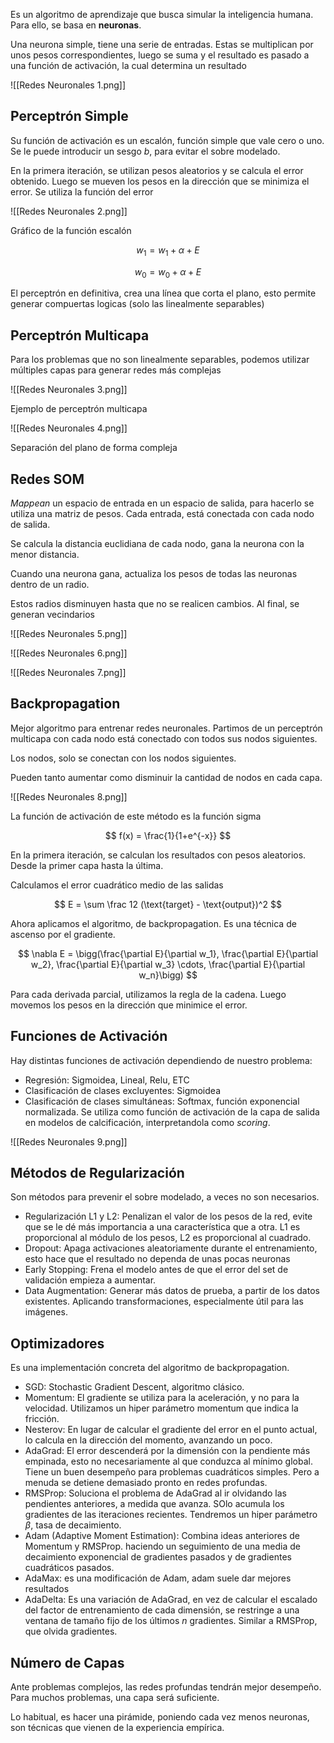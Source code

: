 Es un algoritmo de aprendizaje que busca simular la inteligencia humana. Para ello, se basa en **neuronas**.

Una neurona simple, tiene una serie de entradas. Estas se multiplican por unos pesos correspondientes, luego se suma y el resultado es pasado a una función de activación, la cual determina un resultado

![[Redes Neuronales 1.png]]

## Perceptrón Simple

Su función de activación es un escalón, función simple que vale cero o uno. Se le puede introducir un sesgo $b$, para evitar el sobre modelado.

En la primera iteración, se utilizan pesos aleatorios y se calcula el error obtenido. Luego se mueven los pesos en la dirección que se minimiza el error. Se utiliza la función del error

![[Redes Neuronales 2.png]]

Gráfico de la función escalón

$$
w_1 = w_1 + \alpha + E
$$

$$
w_0 = w_0 + \alpha + E
$$

El perceptrón en definitiva, crea una línea que corta el plano, esto permite generar compuertas logicas (solo las linealmente separables)

## Perceptrón Multicapa

Para los problemas que no son linealmente separables, podemos utilizar múltiples capas para generar redes más complejas

![[Redes Neuronales 3.png]]

Ejemplo de perceptrón multicapa

![[Redes Neuronales 4.png]]

Separación del plano de forma compleja

## Redes SOM

*Mappean* un espacio de entrada en un espacio de salida, para hacerlo se utiliza una matriz de pesos. Cada entrada, está conectada con cada nodo de salida.

Se calcula la distancia euclidiana de cada nodo, gana la neurona con la menor distancia.

Cuando una neurona gana, actualiza los pesos de todas las neuronas dentro de un radio.

Estos radios disminuyen hasta que no se realicen cambios. Al final, se generan vecindarios

![[Redes Neuronales 5.png]]

![[Redes Neuronales 6.png]]

![[Redes Neuronales 7.png]]

## Backpropagation

Mejor algoritmo para entrenar redes neuronales. Partimos de un perceptrón multicapa con cada nodo está conectado con todos sus nodos siguientes.

Los nodos, solo se conectan con los nodos siguientes.

Pueden tanto aumentar como disminuir la cantidad de nodos en cada capa.

![[Redes Neuronales 8.png]]

La función de activación de este método es la función sigma

$$
f(x) = \frac{1}{1+e^{-x}}
$$

En la primera iteración, se calculan los resultados con pesos aleatorios. Desde la primer capa hasta la última.

Calculamos el error cuadrático medio de las salidas

$$
E =  \sum \frac 12 (\text{target} - \text{output})^2
$$

Ahora aplicamos el algoritmo, de backpropagation. Es una técnica de ascenso por el gradiente.

$$
\nabla E = \bigg(\frac{\partial E}{\partial w_1}, \frac{\partial E}{\partial w_2}, \frac{\partial E}{\partial w_3} \cdots, \frac{\partial E}{\partial w_n}\bigg)
$$

Para cada derivada parcial, utilizamos la regla de la cadena. Luego movemos los pesos en la dirección que minimice el error.

## Funciones de Activación

Hay distintas funciones de activación dependiendo de nuestro problema:

- Regresión: Sigmoidea, Lineal, Relu, ETC
- Clasificación de clases excluyentes: Sigmoidea
- Clasificación de clases simultáneas: Softmax, función exponencial normalizada. Se utiliza como función de activación de la capa de salida en modelos de calcificación, interpretandola como *scoring*.

![[Redes Neuronales 9.png]]

## Métodos de Regularización

Son métodos para prevenir el sobre modelado, a veces no son necesarios.

- Regularización L1 y L2: Penalizan el valor de los pesos de la red, evite que se le dé más importancia a una característica que a otra. L1 es proporcional al módulo de los pesos, L2 es proporcional al cuadrado.
- Dropout: Apaga activaciones aleatoriamente durante el entrenamiento, esto hace que el resultado no dependa de unas pocas neuronas
- Early Stopping: Frena el modelo antes de que el error del set de validación empieza a aumentar.
- Data Augmentation: Generar más datos de prueba, a partir de los datos existentes. Aplicando transformaciones, especialmente útil para las imágenes.

## Optimizadores

Es una implementación concreta del algoritmo de backpropagation.

- SGD: Stochastic Gradient Descent, algoritmo clásico.
- Momentum: El gradiente se utiliza para la aceleración, y no para la velocidad. Utilizamos un hiper parámetro momentum que indica la fricción.
- Nesterov: En lugar de calcular el gradiente del error en el punto actual, lo calcula en la dirección del momento, avanzando un poco.
- AdaGrad: El error descenderá por la dimensión con la pendiente más empinada, esto no necesariamente al que conduzca al mínimo global. Tiene un buen desempeño para problemas cuadráticos simples. Pero a menuda se detiene demasiado pronto en redes profundas.
- RMSProp: Soluciona el problema de AdaGrad al ir olvidando las pendientes anteriores, a medida que avanza. SOlo acumula los gradientes de las iteraciones recientes. Tendremos un hiper parámetro $\beta$, tasa de decaimiento.
- Adam (Adaptive Moment Estimation): Combina ideas anteriores de Momentum y RMSProp. haciendo un seguimiento de una media de decaimiento exponencial de gradientes pasados y de gradientes cuadráticos pasados.
- AdaMax: es una modificación de Adam, adam suele dar mejores resultados
- AdaDelta: Es una variación de AdaGrad, en vez de calcular el escalado del factor de entrenamiento de cada dimensión, se restringe a una ventana de tamaño fijo de los últimos $n$ gradientes. Similar a RMSProp, que olvida gradientes.

## Número de Capas

Ante problemas complejos, las redes profundas tendrán mejor desempeño. Para muchos problemas, una capa será suficiente.

Lo habitual, es hacer una pirámide, poniendo cada vez menos neuronas, son técnicas que vienen de la experiencia empírica.
